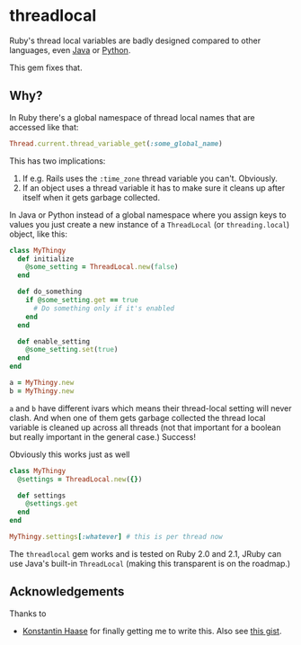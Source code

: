 # threadlocal

Ruby's thread local variables are badly designed compared to other languages, even [Java](http://docs.oracle.com/javase/7/docs/api/java/lang/ThreadLocal.html) or [Python](http://docs.python.org/2/library/threading.html#threading.local).

This gem fixes that.

## Why?

In Ruby there's a global namespace of thread local names that are accessed like that:

```ruby
Thread.current.thread_variable_get(:some_global_name)
```

This has two implications:

1. If e.g. Rails uses the `:time_zone` thread variable you can't. Obviously.
2. If an object uses a thread variable it has to make sure it cleans up after itself when it gets garbage collected.

In Java or Python instead of a global namespace where you assign keys to values you just create a new instance of a 
`ThreadLocal` (or `threading.local`) object, like this:

```ruby
class MyThingy
  def initialize
    @some_setting = ThreadLocal.new(false)
  end

  def do_something
    if @some_setting.get == true
      # Do something only if it's enabled
    end
  end

  def enable_setting
    @some_setting.set(true)
  end
end

a = MyThingy.new
b = MyThingy.new
```

`a` and `b` have different ivars which means their thread-local setting will never clash. And when one of them gets
garbage collected the thread local variable is cleaned up across all threads (not that important for a boolean but really
important in the general case.) Success!

Obviously this works just as well
```ruby
class MyThingy
  @settings = ThreadLocal.new({})

  def settings
    @settings.get
  end
end

MyThingy.settings[:whatever] # this is per thread now
```

The `threadlocal` gem works and is tested on Ruby 2.0 and 2.1, JRuby can use Java's built-in `ThreadLocal` (making this
transparent is on the roadmap.)

Acknowledgements
----------------

Thanks to

* [Konstantin Haase](http://twitter.com/konstantinhaase) for finally getting me to write this. Also see [this gist](https://gist.github.com/rkh/e24edafd8747e7b91b7a).
